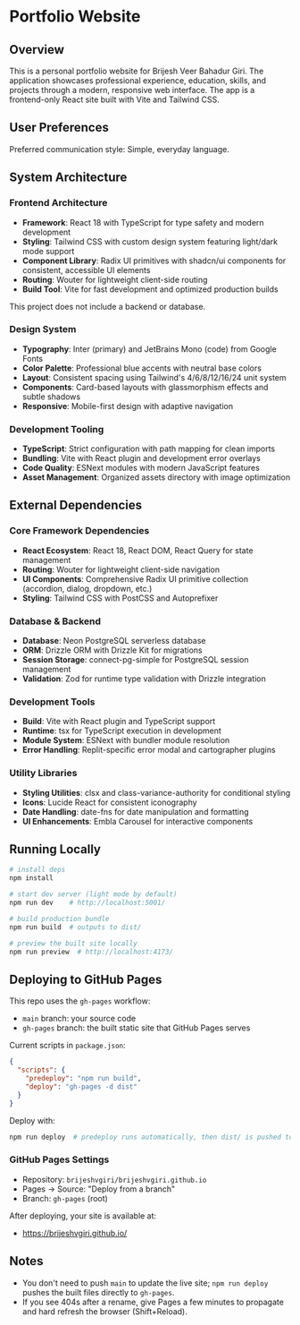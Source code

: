 # Portfolio Website

## Overview

This is a personal portfolio website for Brijesh Veer Bahadur Giri. The application showcases professional experience, education, skills, and projects through a modern, responsive web interface. The app is a frontend-only React site built with Vite and Tailwind CSS.

## User Preferences

Preferred communication style: Simple, everyday language.

## System Architecture

### Frontend Architecture
- **Framework**: React 18 with TypeScript for type safety and modern development
- **Styling**: Tailwind CSS with custom design system featuring light/dark mode support
- **Component Library**: Radix UI primitives with shadcn/ui components for consistent, accessible UI elements
- **Routing**: Wouter for lightweight client-side routing
- **Build Tool**: Vite for fast development and optimized production builds

This project does not include a backend or database.

### Design System
- **Typography**: Inter (primary) and JetBrains Mono (code) from Google Fonts
- **Color Palette**: Professional blue accents with neutral base colors
- **Layout**: Consistent spacing using Tailwind's 4/6/8/12/16/24 unit system
- **Components**: Card-based layouts with glassmorphism effects and subtle shadows
- **Responsive**: Mobile-first design with adaptive navigation

### Development Tooling
- **TypeScript**: Strict configuration with path mapping for clean imports
- **Bundling**: Vite with React plugin and development error overlays
- **Code Quality**: ESNext modules with modern JavaScript features
- **Asset Management**: Organized assets directory with image optimization

## External Dependencies

### Core Framework Dependencies
- **React Ecosystem**: React 18, React DOM, React Query for state management
- **Routing**: Wouter for lightweight client-side navigation
- **UI Components**: Comprehensive Radix UI primitive collection (accordion, dialog, dropdown, etc.)
- **Styling**: Tailwind CSS with PostCSS and Autoprefixer

### Database & Backend
- **Database**: Neon PostgreSQL serverless database
- **ORM**: Drizzle ORM with Drizzle Kit for migrations
- **Session Storage**: connect-pg-simple for PostgreSQL session management
- **Validation**: Zod for runtime type validation with Drizzle integration

### Development Tools
- **Build**: Vite with React plugin and TypeScript support
- **Runtime**: tsx for TypeScript execution in development
- **Module System**: ESNext with bundler module resolution
- **Error Handling**: Replit-specific error modal and cartographer plugins

### Utility Libraries
- **Styling Utilities**: clsx and class-variance-authority for conditional styling
- **Icons**: Lucide React for consistent iconography
- **Date Handling**: date-fns for date manipulation and formatting
- **UI Enhancements**: Embla Carousel for interactive components

## Running Locally

```bash
# install deps
npm install

# start dev server (light mode by default)
npm run dev    # http://localhost:5001/

# build production bundle
npm run build  # outputs to dist/

# preview the built site locally
npm run preview  # http://localhost:4173/
```

## Deploying to GitHub Pages

This repo uses the `gh-pages` workflow:

- `main` branch: your source code
- `gh-pages` branch: the built static site that GitHub Pages serves

Current scripts in `package.json`:

```json
{
  "scripts": {
    "predeploy": "npm run build",
    "deploy": "gh-pages -d dist"
  }
}
```

Deploy with:

```bash
npm run deploy  # predeploy runs automatically, then dist/ is pushed to gh-pages
```

### GitHub Pages Settings

- Repository: `brijeshvgiri/brijeshvgiri.github.io`
- Pages → Source: "Deploy from a branch"
- Branch: `gh-pages` (root)

After deploying, your site is available at:

- https://brijeshvgiri.github.io/

## Notes

- You don't need to push `main` to update the live site; `npm run deploy` pushes the built files directly to `gh-pages`.
- If you see 404s after a rename, give Pages a few minutes to propagate and hard refresh the browser (Shift+Reload).
